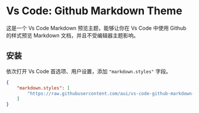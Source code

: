 # Vs Code: Github Markdown Theme

这是一个 Vs Code Markdown 预览主题，能够让你在 Vs Code 中使用 Github 的样式预览 Markdown 文档，并且不受编辑器主题影响。

## 安装

依次打开 Vs Code 首选项、用户设置，添加 `"markdown.styles"` 字段。

```json
{
    "markdown.styles": [
        "https://raw.githubusercontent.com/aui/vs-code-github-markdown-theme/master/index.css"
    ]
}
```